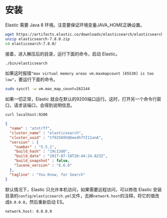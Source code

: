 # 安装

Elastic 需要 Java 8 环境。注意要保证环境变量JAVA_HOME正确设置。

```sh
wget https://artifacts.elastic.co/downloads/elasticsearch/elasticsearch-7.8.0.zip
unzip elasticsearch-7.8.0.zip
cd elasticsearch-7.8.0/ 
```

接着，进入解压后的目录，运行下面的命令，启动 Elastic。

```sh
./bin/elasticsearch
```

如果这时报错`"max virtual memory areas vm.maxmapcount [65530] is too low"`，要运行下面的命令。

```sh
sudo sysctl -w vm.max_map_count=262144
```

如果一切正常，Elastic 就会在默认的9200端口运行。这时，打开另一个命令行窗口，请求该端口，会得到说明信息。

```sh
curl localhost:9200
```

```json
{
  "name" : "atntrTf",
  "cluster_name" : "elasticsearch",
  "cluster_uuid" : "tf9250XhQ6ee4h7YI11anA",
  "version" : {
    "number" : "5.5.1",
    "build_hash" : "19c13d0",
    "build_date" : "2017-07-18T20:44:24.823Z",
    "build_snapshot" : false,
    "lucene_version" : "6.6.0"
  },
  "tagline" : "You Know, for Search"
}
```

默认情况下，Elastic 只允许本机访问，如果需要远程访问，可以修改 Elastic 安装目录的`config/elasticsearch.yml`文件，去掉`network.host`的注释，将它的值改成`0.0.0.0`，然后重新启动 ES。

```sh
network.host: 0.0.0.0
```
